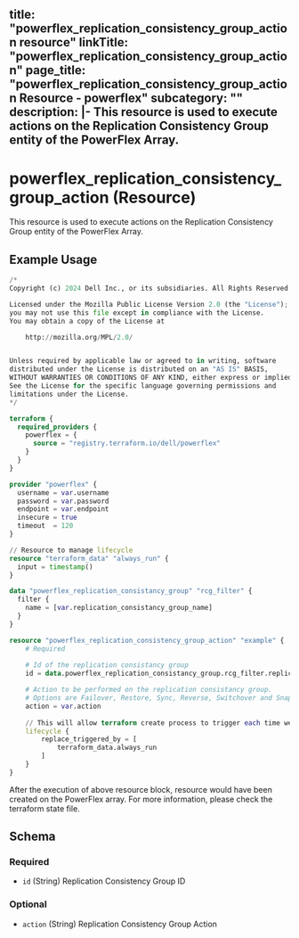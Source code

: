 title: "powerflex_replication_consistency_group_action resource"
linkTitle: "powerflex_replication_consistency_group_action"
page_title: "powerflex_replication_consistency_group_action Resource - powerflex"
subcategory: ""
description: |-
  This resource is used to execute actions on the Replication Consistency Group entity of the PowerFlex Array.
---

# powerflex_replication_consistency_group_action (Resource)

This resource is used to execute actions on the Replication Consistency Group entity of the PowerFlex Array.

## Example Usage

```terraform
/*
Copyright (c) 2024 Dell Inc., or its subsidiaries. All Rights Reserved.

Licensed under the Mozilla Public License Version 2.0 (the "License");
you may not use this file except in compliance with the License.
You may obtain a copy of the License at

    http://mozilla.org/MPL/2.0/


Unless required by applicable law or agreed to in writing, software
distributed under the License is distributed on an "AS IS" BASIS,
WITHOUT WARRANTIES OR CONDITIONS OF ANY KIND, either express or implied.
See the License for the specific language governing permissions and
limitations under the License.
*/

terraform {
  required_providers {
    powerflex = {
      source = "registry.terraform.io/dell/powerflex"
    }
  }
}

provider "powerflex" {
  username = var.username
  password = var.password
  endpoint = var.endpoint
  insecure = true
  timeout  = 120
}

// Resource to manage lifecycle
resource "terraform_data" "always_run" {
  input = timestamp()
}

data "powerflex_replication_consistancy_group" "rcg_filter" {
  filter {
    name = [var.replication_consistancy_group_name]
  }
}

resource "powerflex_replication_consistency_group_action" "example" {
    # Required
    
    # Id of the replication consistancy group
    id = data.powerflex_replication_consistancy_group.rcg_filter.replication_consistency_group_details[0].id

    # Action to be performed on the replication consistancy group.
    # Options are Failover, Restore, Sync, Reverse, Switchover and Snapshot (Default is Sync)
    action = var.action
      
    // This will allow terraform create process to trigger each time we run terraform apply.
    lifecycle {
        replace_triggered_by = [
            terraform_data.always_run
        ]
    }
}
```

After the execution of above resource block, resource would have been created on the PowerFlex array. For more information, please check the terraform state file.

<!-- schema generated by tfplugindocs -->
## Schema

### Required

- `id` (String) Replication Consistency Group ID

### Optional

- `action` (String) Replication Consistency Group Action
